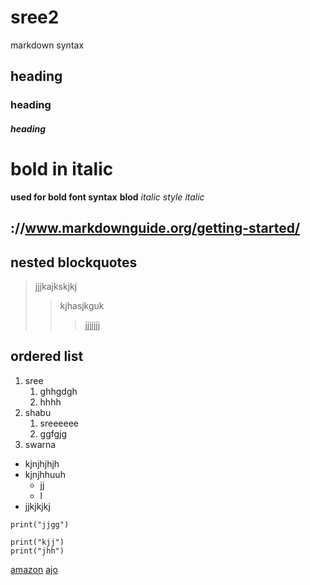 # sree2
markdown syntax
## heading 
### heading 
##### heading
# bold in italic
**used for bold font syntax**
__blod__
*italic style*
_italic_
## ://www.markdownguide.org/getting-started/
## nested blockquotes
> jjjkajkskjkj
>> kjhasjkguk
>>>jjjjjjj
## ordered list
1. sree
    1. ghhgdgh
    2. hhhh
2. shabu
    1. sreeeeee
    2. ggfgjg
3. swarna

- kjnjhjhjh
- kjnjhhuuh
    * jj
    * l
- jjkjkjkj
```
print("jjgg")
```
```
print("kjj")
print("jhh")
```
[amazon](https://www.amazon.in/)
[ajo](://www.ajio.chttpsom)
